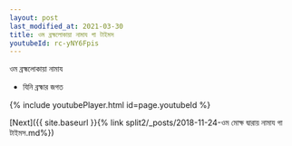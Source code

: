 ```yaml
---
layout: post
last_modified_at: 2021-03-30
title: ওম ব্রহ্মলোকায়া নামায গা টাইমস
youtubeId: rc-yNY6Fpis
---
```

 
 
 ওম ব্রহ্মলোকায়া নামায  
 
 -  যিনি ব্রহ্মার জগত 
 
  
 
  
 
 
 
 
 
 


{% include youtubePlayer.html id=page.youtubeId %}
 
[Next]({{ site.baseurl }}{% link  split2/_posts/2018-11-24-ওম মোক্ষ দ্বারায় নামায গা টাইমস.md%})
 
